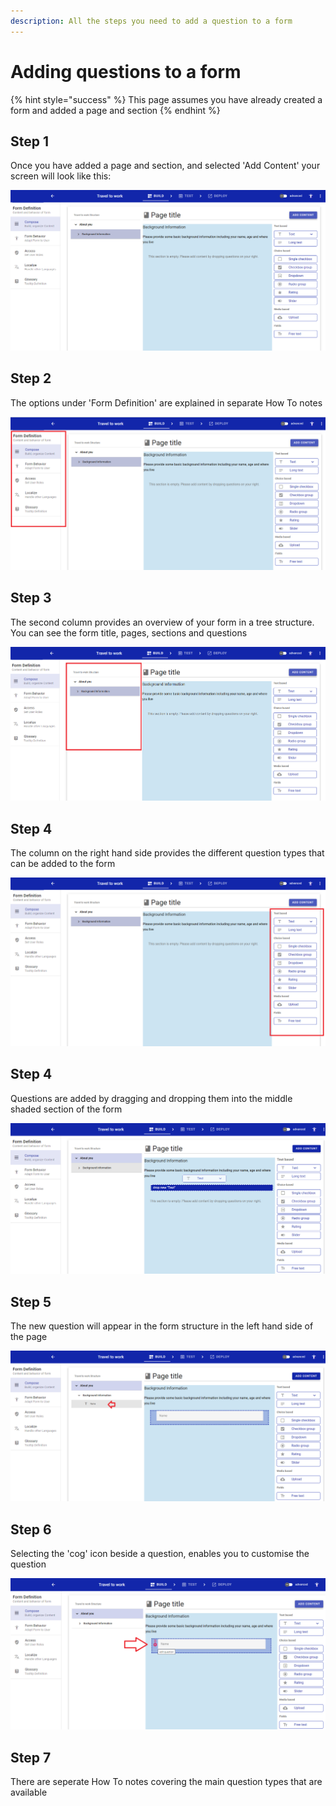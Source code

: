 ```yaml
---
description: All the steps you need to add a question to a form
---
```


# Adding questions to a form

{% hint style="success" %}
This page assumes you have already created a form and added a page and section
{% endhint %}

## Step 1

Once you have added a page and section, and selected 'Add Content' your screen will look like this:

![](<../../.gitbook/assets/image (319) (1).png>)

## Step 2

The options under 'Form Definition' are explained in separate How To notes

![](<../../.gitbook/assets/image (303) (1).png>)

## Step 3

The second column provides an overview of your form in a tree structure.  You can see the form title, pages, sections and questions

![](<../../.gitbook/assets/image (306).png>)

## Step 4

The column on the right hand side provides the different question types that can be added to the form

![](<../../.gitbook/assets/image (314).png>)

## Step 4

Questions are added by dragging and dropping them into the middle shaded section of the form

![](<../../.gitbook/assets/image (315) (1).png>)

## Step 5

The new question will appear in the form structure in the left hand side of the page

![](<../../.gitbook/assets/image (323).png>)

## Step 6

Selecting the 'cog' icon beside a question, enables you to customise the question

![](<../../.gitbook/assets/image (304).png>)

## Step 7

There are seperate How To notes covering the main question types that are available
